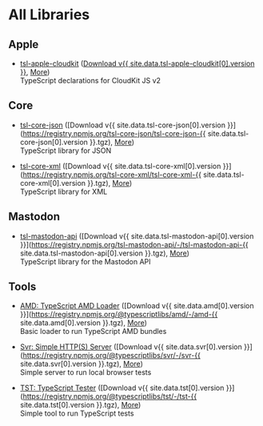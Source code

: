 All Libraries
=============



Apple
-----

- [tsl-apple-cloudkit](/tsl-apple-cloudkit/)
  ([Download v{{ site.data.tsl-apple-cloudkit[0].version }}](/npm/tsl-apple-cloudkit.tgz),
  [More](/package/tsl-apple-cloudkit.html))  
  TypeScript declarations for CloudKit JS v2



Core
----

- [tsl-core-json](/tsl-core-json/)
  ([Download v{{ site.data.tsl-core-json[0].version }}](https://registry.npmjs.org/tsl-core-json/tsl-core-json-{{ site.data.tsl-core-json[0].version }}.tgz),
  [More](/package/tsl-core-json.html))  
  TypeScript library for JSON

- [tsl-core-xml](/tsl-core-xml/)
  ([Download v{{ site.data.tsl-core-xml[0].version }}](https://registry.npmjs.org/tsl-core-xml/tsl-core-xml-{{ site.data.tsl-core-xml[0].version }}.tgz),
  [More](/package/tsl-core-xml.html))  
  TypeScript library for XML



Mastodon
--------

- [tsl-mastodon-api](/tsl-mastodon-api/)
  ([Download v{{ site.data.tsl-mastodon-api[0].version }}](https://registry.npmjs.org/tsl-mastodon-api/-/tsl-mastodon-api-{{ site.data.tsl-mastodon-api[0].version }}.tgz),
  [More](/package/tsl-mastodon-api.html))  
  TypeScript library for the Mastodon API



Tools
-----

- [AMD: TypeScript AMD Loader](/amd/)
  ([Download v{{ site.data.amd[0].version }}](https://registry.npmjs.org/@typescriptlibs/amd/-/amd-{{ site.data.amd[0].version }}.tgz),
  [More](/package/amd.html))  
  Basic loader to run TypeScript AMD bundles

- [Svr: Simple HTTP(S) Server](/svr/)
  ([Download v{{ site.data.svr[0].version }}](https://registry.npmjs.org/@typescriptlibs/svr/-/svr-{{ site.data.svr[0].version }}.tgz),
  [More](/package/svr.html))  
  Simple server to run local browser tests

- [TST: TypeScript Tester](/tst/)
  ([Download v{{ site.data.tst[0].version }}](https://registry.npmjs.org/@typescriptlibs/tst/-/tst-{{ site.data.tst[0].version }}.tgz),
  [More](/package/tst.html))  
  Simple tool to run TypeScript tests
